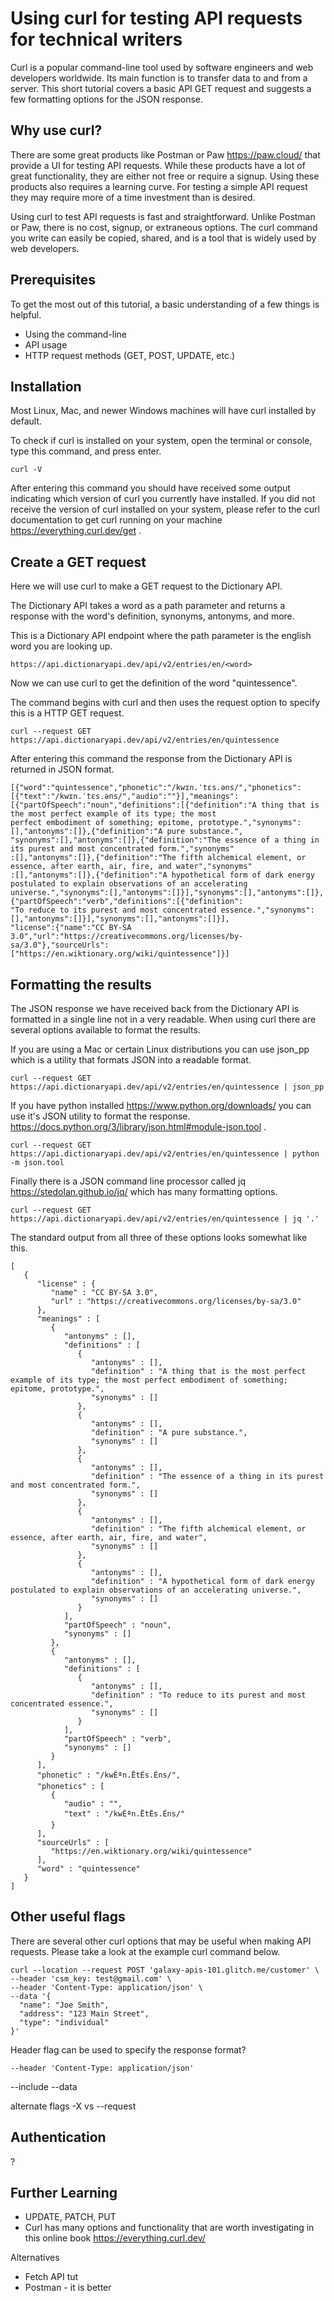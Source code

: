 # Using curl for testing API requests for technical writers

Curl is a popular command-line tool used by software engineers and web developers worldwide.  Its main function is to 
transfer data to and from a server.  This short tutorial covers a basic API GET request and suggests a few formatting 
options for the JSON response. 

## Why use curl?

There are some great products like Postman or Paw https://paw.cloud/ that provide a UI for testing API requests.  While 
these products have a lot of great functionality, they are either not free or require a signup.  Using these products 
also requires a learning curve.  For testing a simple API request they may require more of a time investment than is 
desired.

Using curl to test API requests is fast and straightforward.  Unlike Postman or Paw, there is no cost, signup, or 
extraneous options.  The curl command you write can easily be copied,  shared, and is a tool that is widely used by web 
developers.

## Prerequisites

To get the most out of this tutorial, a basic understanding of a few things is helpful.
- Using the command-line
- API usage
- HTTP request methods (GET, POST, UPDATE, etc.)

## Installation

Most Linux, Mac, and newer Windows machines will have curl installed  by default.  

To check if curl is installed on your system, open the terminal or console, type this command, and press enter.
```
curl -V
```

After entering this command you should have received some output  indicating which version of curl you currently have 
installed.  If you did not receive the version of curl installed on your system, please refer to the curl documentation 
to get curl running on your machine https://everything.curl.dev/get . 

## Create a GET request

Here we will use curl to make a GET request to the Dictionary API.  

The Dictionary API takes a word as a path parameter and returns a response with the word's definition, synonyms, 
antonyms, and more.

This is a Dictionary API endpoint where the path parameter <word> is the english word you are looking up.  
```
https://api.dictionaryapi.dev/api/v2/entries/en/<word>
```

Now we can use curl to get the definition of the word "quintessence".  

The command begins with curl and then uses the request option to specify this is a HTTP GET request. 
```
curl --request GET https://api.dictionaryapi.dev/api/v2/entries/en/quintessence
```

After entering this command the response from the Dictionary API is returned in JSON format.
```
[{"word":"quintessence","phonetic":"/kwɪn.ˈtɛs.əns/","phonetics":[{"text":"/kwɪn.ˈtɛs.əns/","audio":""}],"meanings":
[{"partOfSpeech":"noun","definitions":[{"definition":"A thing that is the most perfect example of its type; the most 
perfect embodiment of something; epitome, prototype.","synonyms":[],"antonyms":[]},{"definition":"A pure substance.",
"synonyms":[],"antonyms":[]},{"definition":"The essence of a thing in its purest and most concentrated form.","synonyms"
:[],"antonyms":[]},{"definition":"The fifth alchemical element, or essence, after earth, air, fire, and water","synonyms"
:[],"antonyms":[]},{"definition":"A hypothetical form of dark energy postulated to explain observations of an accelerating 
universe.","synonyms":[],"antonyms":[]}],"synonyms":[],"antonyms":[]},{"partOfSpeech":"verb","definitions":[{"definition":
"To reduce to its purest and most concentrated essence.","synonyms":[],"antonyms":[]}],"synonyms":[],"antonyms":[]}],
"license":{"name":"CC BY-SA 3.0","url":"https://creativecommons.org/licenses/by-sa/3.0"},"sourceUrls":
["https://en.wiktionary.org/wiki/quintessence"]}]
```

## Formatting the results

The JSON response we have received back from the Dictionary API is formatted in a single line not in a very readable.  When using curl there are several options available to format the results.  

If you are using a Mac or certain Linux distributions you can use json_pp which is a utility that formats JSON into a readable format.
```
curl --request GET https://api.dictionaryapi.dev/api/v2/entries/en/quintessence | json_pp
```

If you have python installed https://www.python.org/downloads/ you can use it's JSON utility  to format the response.  https://docs.python.org/3/library/json.html#module-json.tool . 
```
curl --request GET https://api.dictionaryapi.dev/api/v2/entries/en/quintessence | python -m json.tool
```

Finally there is a JSON command line processor called jq https://stedolan.github.io/jq/ which has many formatting options.
```
curl --request GET https://api.dictionaryapi.dev/api/v2/entries/en/quintessence | jq '.'
```

The standard output from all three of these options looks somewhat like this.  
```
[
   {
      "license" : {
         "name" : "CC BY-SA 3.0",
         "url" : "https://creativecommons.org/licenses/by-sa/3.0"
      },
      "meanings" : [
         {
            "antonyms" : [],
            "definitions" : [
               {
                  "antonyms" : [],
                  "definition" : "A thing that is the most perfect example of its type; the most perfect embodiment of something; epitome, prototype.",
                  "synonyms" : []
               },
               {
                  "antonyms" : [],
                  "definition" : "A pure substance.",
                  "synonyms" : []
               },
               {
                  "antonyms" : [],
                  "definition" : "The essence of a thing in its purest and most concentrated form.",
                  "synonyms" : []
               },
               {
                  "antonyms" : [],
                  "definition" : "The fifth alchemical element, or essence, after earth, air, fire, and water",
                  "synonyms" : []
               },
               {
                  "antonyms" : [],
                  "definition" : "A hypothetical form of dark energy postulated to explain observations of an accelerating universe.",
                  "synonyms" : []
               }
            ],
            "partOfSpeech" : "noun",
            "synonyms" : []
         },
         {
            "antonyms" : [],
            "definitions" : [
               {
                  "antonyms" : [],
                  "definition" : "To reduce to its purest and most concentrated essence.",
                  "synonyms" : []
               }
            ],
            "partOfSpeech" : "verb",
            "synonyms" : []
         }
      ],
      "phonetic" : "/kwÉªn.ËtÉs.Éns/",
      "phonetics" : [
         {
            "audio" : "",
            "text" : "/kwÉªn.ËtÉs.Éns/"
         }
      ],
      "sourceUrls" : [
         "https://en.wiktionary.org/wiki/quintessence"
      ],
      "word" : "quintessence"
   }
]
```



## Other useful flags

There are several other curl options that may be useful when making API requests.  Please take a look at the example curl command below.  

```
curl --location --request POST 'galaxy-apis-101.glitch.me/customer' \
--header 'csm_key: test@gmail.com' \
--header 'Content-Type: application/json' \
--data '{
  "name": "Joe Smith",
  "address": "123 Main Street",
  "type": "individual"
}'
```

Header flag can be used to specify the response format?
```
--header 'Content-Type: application/json'
```
--include
--data

alternate flags -X vs --request

## Authentication


?

## Further Learning

- UPDATE, PATCH, PUT
- Curl has many options and functionality that are worth investigating in this online book https://everything.curl.dev/  




Alternatives

- Fetch API tut
- Postman - it is better
